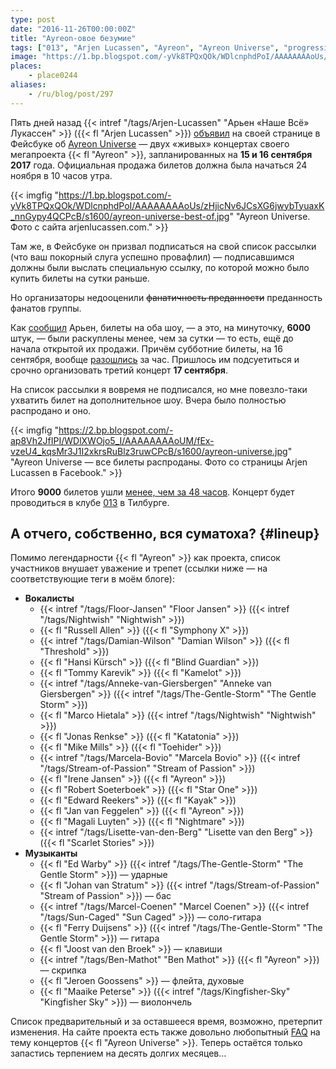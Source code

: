 ```yaml
---
type: post
date: "2016-11-26T00:00:00Z"
title: "Ayreon-овое безумие"
tags: ["013", "Arjen Lucassen", "Ayreon", "Ayreon Universe", "progressive metal", "progressive rock", "музыка", "Нидерланды"]
image: "https://1.bp.blogspot.com/-yVk8TPQxQOk/WDlcnphdPoI/AAAAAAAAoUs/zHjicNv6JCsXG6jwybTyuaxK_nnGypy4QCPcB/s1600/ayreon-universe-best-of.jpg"
places:
    - place0244
aliases:
    - /ru/blog/post/297
---
```


Пять дней назад {{< intref "/tags/Arjen-Lucassen" "Арьен «Наше Всё» Лукассен" >}} ({{< fl "Arjen Lucassen" >}}) [объявил](https://www.facebook.com/ArjenLucassenOfficial/videos/10153840917141152/) на своей странице в Фейсбуке об [Ayreon Universe](http://www.arjenlucassen.com/universe/) — двух «живых» концертах своего мегапроекта {{< fl "Ayreon" >}}, запланированных на **15 и 16 сентября 2017** года. Официальная продажа билетов должна была начаться 24 ноября в 10 часов утра.

<!--more-->

{{< imgfig "https://1.bp.blogspot.com/-yVk8TPQxQOk/WDlcnphdPoI/AAAAAAAAoUs/zHjicNv6JCsXG6jwybTyuaxK_nnGypy4QCPcB/s1600/ayreon-universe-best-of.jpg" "Ayreon Universe. Фото с сайта arjenlucassen.com." >}}

Там же, в Фейсбуке он призвал подписаться на свой список рассылки (что ваш покорный слуга успешно провафлил) — подписавшимся должны были выслать специальную ссылку, по которой можно было купить билеты на сутки раньше.

Но организаторы недооценили ~~фанатичность преданности~~ преданность фанатов группы.

Как [сообщил](https://www.facebook.com/ArjenLucassenOfficial/posts/10153847922071152) Арьен, билеты на оба шоу, — а это, на минуточку, **6000** штук, — были раскуплены менее, чем за сутки — то есть, ещё до начала открытой их продажи. Причём субботние билеты, на 16 сентября, вообще [разошлись](https://www.facebook.com/ArjenLucassenOfficial/photos/a.114351896151.107682.109887886151/10153846039016152/) за час. Пришлось им подсуетиться и срочно организовать третий концерт **17 сентября**.

На список рассылки я вовремя не подписался, но мне повезло-таки ухватить билет на дополнительное шоу. Вчера было полностью распродано и оно.

{{< imgfig "https://2.bp.blogspot.com/-ap8Vh2JfIPI/WDlXWOjo5_I/AAAAAAAAoUM/fEx-vzeU4_kqsMr3J1I2xkrsRuBlz3ruwCPcB/s1600/ayreon-universe.jpg" "Ayreon Universe — все билеты распроданы. Фото со страницы Arjen Lucassen в Facebook." >}}

Итого **9000** билетов ушли [менее, чем за 48 часов](https://www.facebook.com/ArjenLucassenOfficial/videos/10153850665491152/). Концерт будет проводиться в клубе [013](http://www.013.nl/) в Тилбурге.

## А отчего, собственно, вся суматоха? {#lineup}

Помимо легендарности {{< fl "Ayreon" >}} как проекта, список участников внушает уважение и трепет (ссылки ниже — на соответствующие теги в моём блоге):

* **Вокалисты**
    * {{< intref "/tags/Floor-Jansen" "Floor Jansen" >}} ({{< intref "/tags/Nightwish" "Nightwish" >}})
    * {{< fl "Russell Allen" >}} ({{< fl "Symphony X" >}})
    * {{< intref "/tags/Damian-Wilson" "Damian Wilson" >}} ({{< fl "Threshold" >}})
    * {{< fl "Hansi Kürsch" >}} ({{< fl "Blind Guardian" >}})
    * {{< fl "Tommy Karevik" >}} ({{< fl "Kamelot" >}})
    * {{< intref "/tags/Anneke-van-Giersbergen" "Anneke van Giersbergen" >}} ({{< intref "/tags/The-Gentle-Storm" "The Gentle Storm" >}})
    * {{< fl "Marco Hietala" >}} ({{< intref "/tags/Nightwish" "Nightwish" >}})
    * {{< fl "Jonas Renkse" >}} ({{< fl "Katatonia" >}})
    * {{< fl "Mike Mills" >}} ({{< fl "Toehider" >}})
    * {{< intref "/tags/Marcela-Bovio" "Marcela Bovio" >}} ({{< intref "/tags/Stream-of-Passion" "Stream of Passion" >}})
    * {{< fl "Irene Jansen" >}} ({{< fl "Ayreon" >}})
    * {{< fl "Robert Soeterboek" >}} ({{< fl "Star One" >}})
    * {{< fl "Edward Reekers" >}} ({{< fl "Kayak" >}})
    * {{< fl "Jan van Feggelen" >}} ({{< fl "Ayreon" >}})
    * {{< fl "Magali Luyten" >}} ({{< fl "Nightmare" >}})
    * {{< intref "/tags/Lisette-van-den-Berg" "Lisette van den Berg" >}} ({{< fl "Scarlet Stories" >}})
* **Музыканты**
    * {{< fl "Ed Warby" >}} ({{< intref "/tags/The-Gentle-Storm" "The Gentle Storm" >}}) — ударные
    * {{< fl "Johan van Stratum" >}} ({{< intref "/tags/Stream-of-Passion" "Stream of Passion" >}}) — бас
    * {{< intref "/tags/Marcel-Coenen" "Marcel Coenen" >}} ({{< intref "/tags/Sun-Caged" "Sun Caged" >}}) — соло-гитара
    * {{< fl "Ferry Duijsens" >}} ({{< intref "/tags/The-Gentle-Storm" "The Gentle Storm" >}}) — гитара
    * {{< fl "Joost van den Broek" >}} — клавиши
    * {{< intref "/tags/Ben-Mathot" "Ben Mathot" >}} ({{< fl "Ayreon" >}}) — скрипка
    * {{< fl "Jeroen Goossens" >}} — флейта, духовые
    * {{< fl "Maaike Peterse" >}} ({{< intref "/tags/Kingfisher-Sky" "Kingfisher Sky" >}}) — виолончель

Список предварительный и за оставшееся время, возможно, претерпит изменения. На сайте проекта есть также довольно любопытный [FAQ](http://www.arjenlucassen.com/universe/faq/) на тему концертов {{< fl "Ayreon Universe" >}}. Теперь остаётся только запастись терпением на десять долгих месяцев…
